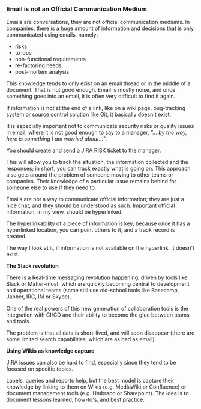 ### Email is not an Official Communication Medium

Emails are conversations, they are not official communication mediums. In companies, there is a huge amount of information and decisions that is only communicated using emails, namely:

  * risks
  * to-dos
  * non-functional requirements
  * re-factoring needs
  * post-mortem analysis

This knowledge tends to only exist on an email thread or in the middle of a document. That is not good enough. Email is mostly noise, and once something goes into an email, it is often very difficult to find it again.

If information is not at the end of a link, like on a wiki page, bug-tracking system or source control solution like Git, it basically doesn't exist.

It is especially important not to communicate security risks or quality issues in email, where it is not good enough to say to a manager, _"... by the way, here is something I am worried about..."_.

You should create and send a JIRA RISK ticket to the manager.

This will allow you to track the situation, the information collected and the responses; in short, you can track exactly what is going on. This approach also gets around the problem of someone moving to other teams or companies. Their knowledge of a particular issue remains behind for someone else to use if they need to.  

Emails are not a way to communicate official information; they are just a nice chat, and they should be understood as such. Important official information, in my view, should be hyperlinked.

The hyperlinkability of a piece of information is key, because once it has a hyperlinked location, you can point others to it, and a track record is created.

The way I look at it, if information is not available on the hyperlink, it doesn't exist.

**The Slack revolution**

There is a Real-time messaging revolution happening, driven by tools like Slack or Matter-most, which are quickly becoming central to development and operational teams (some still use old-school tools like Basecamp, Jabber, IRC, IM or Skype).

One of the real powers of this new generation of collaboration tools is the integration with CI/CD and their ability to become the glue between teams and tools.

The problem is that all data is short-lived, and will soon disappear (there are some limited search capabilities, which are as bad as email).

**Using Wikis as knowledge capture**

JIRA issues can also be hard to find, especially since they tend to be focused on specific topics.

Labels, queries and reports help, but the best model is capture their knowledge by linking to them on Wikis (e.g. MediaWiki or Confluence) or document management tools (e.g. Umbraco or Sharepoint). The idea is to document lessons learned, how-to's, and best practice.
